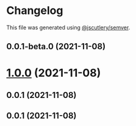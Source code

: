 # Changelog

This file was generated using [@jscutlery/semver](https://github.com/jscutlery/semver).

## 0.0.1-beta.0 (2021-11-08)



# [1.0.0](https://github.com/patdx/zustand-rx/compare/v0.0.1...v1.0.0) (2021-11-08)



## 0.0.1 (2021-11-08)



## 0.0.1 (2021-11-08)
